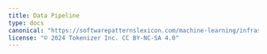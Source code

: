 ```yaml
---
title: Data Pipeline
type: docs
canonical: "https://softwarepatternslexicon.com/machine-learning/infrastructure-and-scalability/data-pipeline"
license: "© 2024 Tokenizer Inc. CC BY-NC-SA 4.0"
---
```

